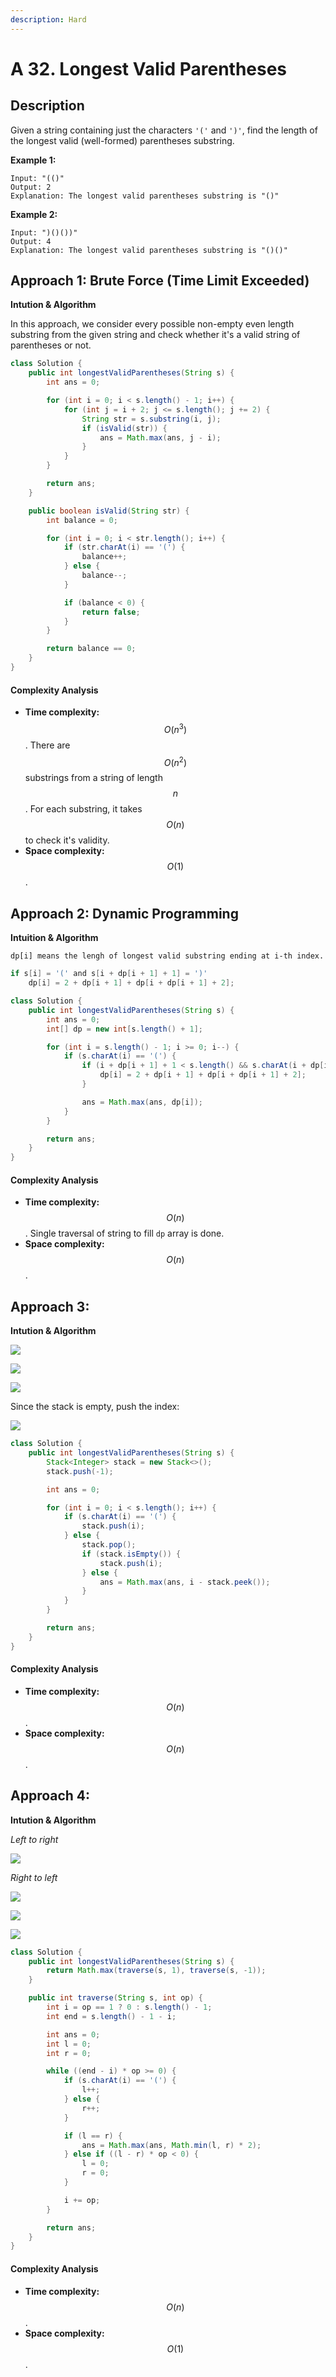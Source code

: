 ```yaml
---
description: Hard
---
```


# A 32. Longest Valid Parentheses

## Description

Given a string containing just the characters `'('` and `')'`, find the length of the longest valid \(well-formed\) parentheses substring.

**Example 1:**

```text
Input: "(()"
Output: 2
Explanation: The longest valid parentheses substring is "()"
```

**Example 2:**

```text
Input: ")()())"
Output: 4
Explanation: The longest valid parentheses substring is "()()"
```

## Approach 1: Brute Force \(Time Limit Exceeded\)

**Intution & Algorithm**

In this approach, we consider every possible non-empty even length substring from the given string and check whether it's a valid string of parentheses or not.

```java
class Solution {
    public int longestValidParentheses(String s) {
        int ans = 0;

        for (int i = 0; i < s.length() - 1; i++) {
            for (int j = i + 2; j <= s.length(); j += 2) {
                String str = s.substring(i, j);
                if (isValid(str)) {
                    ans = Math.max(ans, j - i);
                }
            }
        }

        return ans;
    }

    public boolean isValid(String str) {
        int balance = 0;

        for (int i = 0; i < str.length(); i++) {
            if (str.charAt(i) == '(') {
                balance++;
            } else {
                balance--;
            }

            if (balance < 0) {
                return false;
            }
        }

        return balance == 0;
    }
}
```

#### Complexity Analysis

* **Time complexity:** $$O(n^3)$$. There are $$O(n^2)$$ substrings from a string of length $$n$$. For each substring, it takes $$O(n)$$ to check it's validity.
* **Space complexity:** $$O(1)$$.

## Approach 2: Dynamic Programmin**g**

**Intuition & Algorithm**

`dp[i] means the lengh of longest valid substring ending at i-th index.`

```java
if s[i] = '(' and s[i + dp[i + 1] + 1] = ')'
    dp[i] = 2 + dp[i + 1] + dp[i + dp[i + 1] + 2];
```

```java
class Solution {
    public int longestValidParentheses(String s) {
        int ans = 0;
        int[] dp = new int[s.length() + 1];

        for (int i = s.length() - 1; i >= 0; i--) {
            if (s.charAt(i) == '(') {
                if (i + dp[i + 1] + 1 < s.length() && s.charAt(i + dp[i + 1] + 1) == ')') {
                    dp[i] = 2 + dp[i + 1] + dp[i + dp[i + 1] + 2];
                }

                ans = Math.max(ans, dp[i]);
            }
        }

        return ans;
    }
}
```

#### Complexity Analysis

* **Time complexity:** $$O(n)$$. Single traversal of string to fill `dp` array is done.
* **Space complexity:** $$O(n)$$.

## Approach 3: 

**Intution & Algorithm**

![](../../../.gitbook/assets/image%20%2856%29.png)

![](../../../.gitbook/assets/image%20%2847%29.png)

![](../../../.gitbook/assets/image%20%2854%29.png)

Since the stack is empty, push the index:

![](../../../.gitbook/assets/image%20%2857%29.png)

```java
class Solution {
    public int longestValidParentheses(String s) {
        Stack<Integer> stack = new Stack<>();
        stack.push(-1);

        int ans = 0;

        for (int i = 0; i < s.length(); i++) {
            if (s.charAt(i) == '(') {
                stack.push(i);
            } else {
                stack.pop();
                if (stack.isEmpty()) {
                    stack.push(i);
                } else {
                    ans = Math.max(ans, i - stack.peek());
                }
            }
        }

        return ans;
    }
}
```

#### Complexity Analysis

* **Time complexity:** $$O(n)$$.
* **Space complexity:** $$O(n)$$.



## Approach 4: 

**Intution & Algorithm**

_Left to right_

![](../../../.gitbook/assets/image%20%2850%29.png)

_Right to left_

![](../../../.gitbook/assets/image%20%2855%29.png)

![](../../../.gitbook/assets/image%20%2858%29.png)

![](../../../.gitbook/assets/image%20%2849%29.png)

```java
class Solution {
    public int longestValidParentheses(String s) {
        return Math.max(traverse(s, 1), traverse(s, -1));
    }

    public int traverse(String s, int op) {
        int i = op == 1 ? 0 : s.length() - 1;
        int end = s.length() - 1 - i;

        int ans = 0;
        int l = 0;
        int r = 0;

        while ((end - i) * op >= 0) {
            if (s.charAt(i) == '(') {
                l++;
            } else {
                r++;
            }

            if (l == r) {
                ans = Math.max(ans, Math.min(l, r) * 2);
            } else if ((l - r) * op < 0) {
                l = 0;
                r = 0;
            }

            i += op;
        }

        return ans;
    }
}
```

#### Complexity Analysis

* **Time complexity:** $$O(n)$$.
* **Space complexity:** $$O(1)$$.

